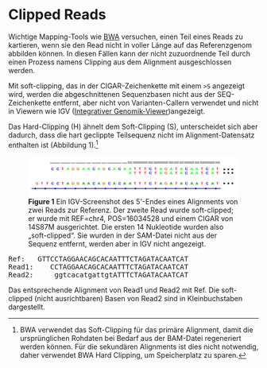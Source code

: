 # Clipped Reads



Wichtige Mapping-Tools wie [BWA](https://github.com/lh3/bwa)  versuchen, einen Teil eines Reads zu kartieren, wenn sie den Read nicht in voller Länge auf das Referenzgenom abbilden können. In diesen Fällen kann der nicht zuzuordnende Teil durch einen Prozess namens <emph>Clipping</emph> aus dem Alignment ausgeschlossen werden. 

Mit soft-clipping, das in der CIGAR-Zeichenkette mit einem <code>>S</code> angezeigt wird, werden die abgeschnittenen Sequenzbasen nicht aus der SEQ-Zeichenkette entfernt, aber nicht von Varianten-Callern verwendet und nicht in Viewern wie IGV ([Integrativer Genomik-Viewer](https://igv.org/))angezeigt. 

Das Hard-Clipping (H) ähnelt dem Soft-Clipping (S), unterscheidet sich aber dadurch, 
dass die hart geclippte Teilsequenz nicht im Alignment-Datensatz enthalten ist 
(Abbildung 1).[^note]


<figure>
<img src="img/SoftClip.png" alt="soft clipping" width="500">
 <figcaption><strong>Figure 1</strong>
 Ein IGV-Screenshot des 5'-Endes eines Alignments von zwei Reads zur Referenz. Der zweite Read wurde soft-clipped; er wurde mit REF=chr4, POS=16034528 und einem CIGAR von 14S87M ausgerichtet. Die ersten 14 Nukleotide wurden also „soft-clipped“. Sie wurden in der SAM-Datei nicht aus der Sequenz entfernt, werden aber in IGV nicht angezeigt.
</figcaption>
</figure>

<pre>
Ref:   GTTCCTAGGAACAGCACAATTTCTAGATACAATCAT
Read1:    CCTAGGAACAGCACAATTTCTAGATACAATCAT
Read2:     ggtcacatgattgtATTTCTAGATACAATCAT
</pre>
<p>Das entsprechende Alignment von Read1 und Read2 mit Ref. Die soft-clipped (nicht ausrichtbaren) Basen von Read2 sind in Kleinbuchstaben dargestellt.</p>


[^note]:BWA verwendet das Soft-Clipping für das primäre Alignment, damit die ursprünglichen Rohdaten bei Bedarf aus der BAM-Datei regeneriert werden können. Für die sekundären Alignments ist dies nicht notwendig, daher verwendet BWA Hard Clipping, um Speicherplatz zu sparen.